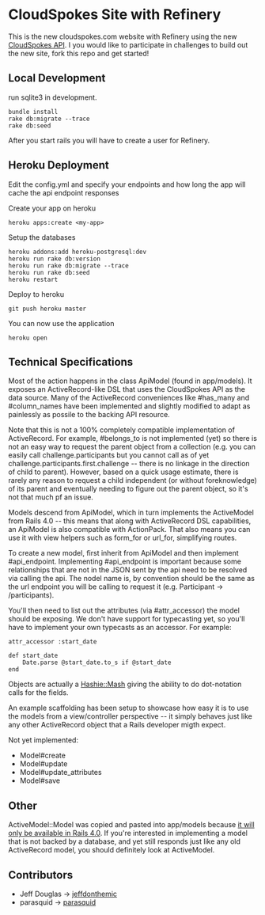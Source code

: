 # CloudSpokes Site with Refinery

This is the new cloudspokes.com website with Refinery using
the new [CloudSpokes API](https://github.com/cloudspokes/cs-api). 
I you would like to participate in challenges to build out the 
new site, fork this repo and get started!

## Local Development

run sqlite3 in development.

	bundle install
	rake db:migrate --trace
	rake db:seed

After you start rails you will have to create a user for Refinery.

## Heroku Deployment

Edit the config.yml and specify your endpoints and how long the app will cache the api endpoint responses

Create your app on heroku

	heroku apps:create <my-app>

Setup the databases

	heroku addons:add heroku-postgresql:dev
	heroku run rake db:version
	heroku run rake db:migrate --trace
	heroku run rake db:seed
	heroku restart

Deploy to heroku

	git push heroku master

You can now use the application

	heroku open

## Technical Specifications

Most of the action happens in the class ApiModel (found in app/models). It exposes an ActiveRecord-like DSL that uses the CloudSpokes API as the data source. Many of the ActiveRecord conveniences like #has_many and #column_names have been implemented and slightly modified to adapt as painlessly as possile to the backing API resource.

Note that this is not a 100% completely compatible implementation of ActiveRecord. For example, #belongs_to is not implemented (yet) so there is not an easy way to request the parent object from a collection (e.g. you can easily call challenge.participants but you cannot call as of yet challenge.participants.first.challenge -- there is no linkage in the direction of child to parent). However, based on a quick usage estimate, there is rarely any reason to request a child independent (or without foreknowledge) of its parent and eventually needing to figure out the parent object, so it's not that much pf an issue.

Models descend from ApiModel, which in turn implements the ActiveModel from Rails 4.0 -- this means that along with ActiveRecord DSL capabilities, an ApiModel is also compatible with ActionPack. That also means you can use it with view helpers such as form_for or url_for, simplifying routes.

To create a new model, first inherit from ApiModel and then implement #api_endpoint. Implementing #api_endpoint is important because some relationships that are not in the JSON sent by the api need to be resolved via calling the api. The nodel name is, by convention should be the same as the url endpoint you will be calling to request it (e.g. Participant -> /participants).

You'll then need to list out the attributes (via #attr_accessor) the model should be exposing. We don't have support for typecasting yet, so you'll have to implement your own typecasts as an accessor. For example:

	attr_accessor :start_date

	def start_date
		Date.parse @start_date.to_s if @start_date
	end

Objects are actually a [Hashie::Mash](http://rdoc.info/github/intridea/hashie/Hashie/Mash) giving the ability to do dot-notation calls for the fields.

An example scaffolding has been setup to showcase how easy it is to use the models from a view/controller perspective -- it simply behaves just like any other ActiveRecord object that a Rails developer migth expect.

Not yet implemented:

* Model#create
* Model#update
* Model#update_attributes
* Model#save

## Other

ActiveModel::Model was copied and pasted into app/models because [it will only be available in Rails 4.0](http://blog.plataformatec.com.br/2012/03/barebone-models-to-use-with-actionpack-in-rails-4-0/). If you're interested in implementing a model that is not backed by a database, and yet still responds just like any old ActiveRecord model, you should definitely look at ActiveModel.

## Contributors

* Jeff Douglas -> [jeffdonthemic](https://github.com/jeffdonthemic)
* parasquid -> [parasquid](https://github.com/parasquid)
